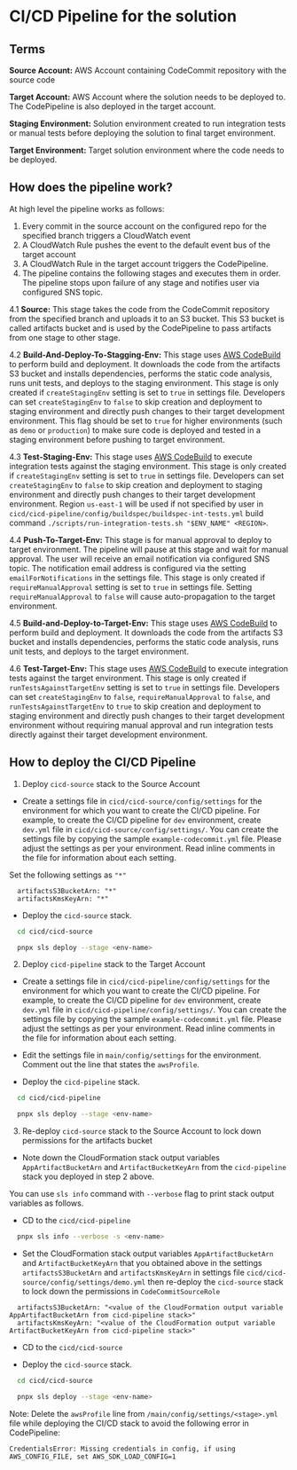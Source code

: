 # CI/CD Pipeline for the solution

## Terms

**Source Account:** AWS Account containing CodeCommit repository with the source code

**Target Account:** AWS Account where the solution needs to be deployed to. The CodePipeline is also deployed in the target account.

**Staging Environment:** Solution environment created to run integration tests or manual tests before deploying the solution to final target environment.

**Target Environment:** Target solution environment where the code needs to be deployed.

## How does the pipeline work?
At high level the pipeline works as follows:
  1. Every commit in the source account on the configured repo for the specified branch triggers a CloudWatch event 
  2. A CloudWatch Rule pushes the event to the default event bus of the target account
  3. A CloudWatch Rule in the target account triggers the CodePipeline.
  4. The pipeline contains the following stages and executes them in order. 
The pipeline stops upon failure of any stage and notifies user via configured SNS topic. 
    
  4.1 **Source:** This stage takes the code from the CodeCommit repository from the specified branch and uploads it to 
  an S3 bucket. This S3 bucket is called artifacts bucket and is used by the CodePipeline to pass artifacts from one 
  stage to other stage.

  4.2 **Build-And-Deploy-To-Stagging-Env:** This stage uses [AWS CodeBuild](https://aws.amazon.com/codebuild/) to 
  perform build and deployment. It downloads the code from the artifacts S3 bucket and installs dependencies, performs 
  the static code analysis, runs unit tests, and deploys to the staging environment. This stage is only created if 
  `createStagingEnv` setting is set to `true` in settings file. Developers can set `createStagingEnv` to `false` to skip 
  creation and deployment to staging environment and directly push changes to their target development environment. This 
  flag should be set to `true` for higher environments (such as `demo` or `production`) to make sure code is deployed and 
  tested in a staging environment before pushing to target environment.
 

  4.3 **Test-Staging-Env:** This stage uses [AWS CodeBuild](https://aws.amazon.com/codebuild/) to execute integration 
  tests against the staging environment. This stage is only created if `createStagingEnv` setting is set to `true` in 
  settings file. Developers can set `createStagingEnv` to `false` to skip creation and deployment to staging environment 
  and directly push changes to their target development environment. Region `us-east-1` will be used if not specified by 
  user in `cicd/cicd-pipeline/config/buildspec/buildspec-int-tests.yml` build command 
  `./scripts/run-integration-tests.sh "$ENV_NAME" <REGION>`. 

  4.4 **Push-To-Target-Env:** This stage is for manual approval to deploy to target environment. The pipeline will pause
  at this stage and wait for manual approval. The user will receive an email notification via configured SNS topic. The 
  notification email address is configured via the setting `emailForNotifications` in the settings file. This stage is 
  only created if `requireManualApproval` setting is set to `true` in settings file. Setting `requireManualApproval` 
  to `false` will cause auto-propagation to the target environment. 

  4.5 **Build-and-Deploy-to-Target-Env:** This stage uses [AWS CodeBuild](https://aws.amazon.com/codebuild/) to perform 
  build and deployment. It downloads the code from the artifacts S3 bucket and installs dependencies, performs the 
  static code analysis, runs unit tests, and deploys to the target environment.
  
  4.6 **Test-Target-Env:** This stage uses [AWS CodeBuild](https://aws.amazon.com/codebuild/) to execute integration 
  tests against the target environment. This stage is only created if `runTestsAgainstTargetEnv` setting is set to 
  `true` in settings file. Developers can set `createStagingEnv` to `false`, `requireManualApproval` to `false`, and 
  `runTestsAgainstTargetEnv` to `true` to skip creation and deployment to staging environment and directly push changes 
  to their target development environment without requiring manual approval and run integration tests directly against 
  their target development environment.

## How to deploy the CI/CD Pipeline

1. Deploy `cicd-source` stack to the Source Account
  
  * Create a settings file in `cicd/cicd-source/config/settings` for the environment for which you want to create the 
  CI/CD pipeline. For example, to create the CI/CD pipeline for `dev` environment, create `dev.yml` file in 
  `cicd/cicd-source/config/settings/`. You can create the settings file by copying the sample `example-codecommit.yml` file. 
  Please adjust the settings as per your environment. Read inline comments in the file for information about each 
  setting.
  
  Set the following settings as `"*"`
  ```
    artifactsS3BucketArn: "*"
    artifactsKmsKeyArn: "*" 
  ```
   
  * Deploy the `cicd-source` stack.
  ```bash
    cd cicd/cicd-source

    pnpx sls deploy --stage <env-name>
  ```

2. Deploy `cicd-pipeline` stack to the Target Account

  * Create a settings file in `cicd/cicd-pipeline/config/settings` for the environment for which you want to create the 
  CI/CD pipeline. For example, to create the CI/CD pipeline for `dev` environment, create `dev.yml` file in 
  `cicd/cicd-pipeline/config/settings/`. You can create the settings file by copying the sample `example-codecommit.yml` file. 
  Please adjust the settings as per your environment. Read inline comments in the file for information about each 
  setting.

  * Edit the settings file in `main/config/settings` for the environment. Comment out the line that states the `awsProfile`.
   
  * Deploy the `cicd-pipeline` stack.
  ```bash
    cd cicd/cicd-pipeline

    pnpx sls deploy --stage <env-name>
  ```

3. Re-deploy `cicd-source` stack to the Source Account to lock down permissions for the artifacts bucket

  * Note down the CloudFormation stack output variables `AppArtifactBucketArn` and `ArtifactBucketKeyArn` from the 
  `cicd-pipeline` stack you deployed in step 2 above. 
    
  You can use `sls info` command with `--verbose` flag to print stack output variables as follows.
    
  * CD to the `cicd/cicd-pipeline` 
  ```bash
    pnpx sls info --verbose -s <env-name>
  ```

  * Set the CloudFormation stack output variables `AppArtifactBucketArn`
  and `ArtifactBucketKeyArn` that you obtained above in the settings `artifactsS3BucketArn` and `artifactsKmsKeyArn`
  in settings file `cicd/cicd-source/config/settings/demo.yml` then re-deploy the `cicd-source` 
  stack to lock down the permissions in `CodeCommitSourceRole`
  ```
    artifactsS3BucketArn: "<value of the CloudFormation output variable AppArtifactBucketArn from cicd-pipeline stack>"
    artifactsKmsKeyArn: "<value of the CloudFormation output variable ArtifactBucketKeyArn from cicd-pipeline stack>" 
  ```
  
  * CD to the `cicd/cicd-source` 
 
  * Deploy the `cicd-source` stack.
  ```bash
    cd cicd/cicd-source
  
    pnpx sls deploy --stage <env-name>
  ```

  Note: Delete the `awsProfile` line from `/main/config/settings/<stage>.yml` file while deploying the CI/CD stack to avoid the following error in CodePipeline:
  
  `CredentialsError: Missing credentials in config, if using AWS_CONFIG_FILE, set AWS_SDK_LOAD_CONFIG=1`